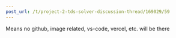 ```yaml
---
post_url: /t/project-2-tds-solver-discussion-thread/169029/59
---
```

Means no github, image related, vs-code, vercel, etc. will be there